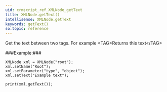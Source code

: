 ```yaml
---
uid: crmscript_ref_XMLNode_getText
title: XMLNode.getText()
intellisense: XMLNode.getText
keywords: getText()
so.topic: reference
---
```


Get the text between two tags. For example \<TAG>Returns this text\</TAG>




###Example:###
    
    XMLNode xml = XMLNode("root");
    xml.setName("Root");
    xml.setParameter("type", "object");
    xml.setText("Example text");
    
    print(xml.getText());


